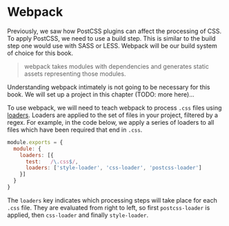 # Webpack

Previously, we saw how PostCSS plugins can affect the processing of
CSS. To apply PostCSS, we need to use a build step. This is similar to
the build step one would use with SASS or LESS. Webpack will be our
build system of choice for this book.

> webpack takes modules with dependencies and generates static assets
> representing those modules.

Understanding webpack intimately is not going to be necessary for this
book. We will set up a project in this chapter (TODO: more here)...

To use webpack, we will need to teach webpack to process `.css`
files using [loaders][loaders]. Loaders are applied to the set of
files in your project, filtered by a regex. For example, in the code
below, we apply a series of loaders to all files which have been
required that end in `.css`.

```javascript
module.exports = {
  module: {
    loaders: [{
      test:   /\.css$/,
      loaders: ['style-loader', 'css-loader', 'postcss-loader']
    }]
  }
}
```

The `loaders` key indicates which processing steps will take place for
each `.css` file. They are evaluated from right to left, so first
`postcss-loader` is applied, then `css-loader` and finally
`style-loader`.

[loaders]: https://webpack.github.io/docs/loaders.html
